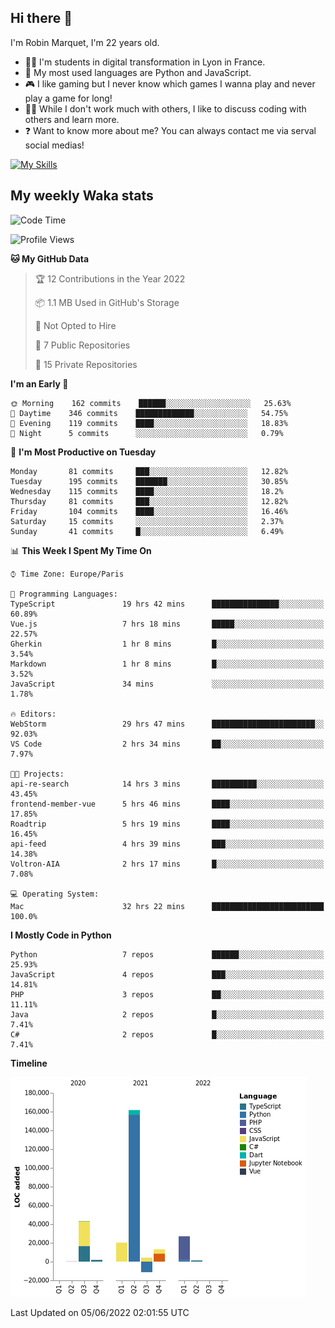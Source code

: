 ## Hi there 👋

I'm Robin Marquet, I'm 22 years old.

- 👨‍💻 I'm students in digital transformation in Lyon in France.
- 🌱 My most used languages are Python and JavaScript.
- 🎮 I like gaming but I never know which games I wanna play and never play a game for long!
- 👯‍♀️ While I don't work much with others, I like to discuss coding with others and learn more.
- ❓ Want to know more about me? You can always contact me via serval social medias!

[![My Skills](https://skillicons.dev/icons?i=js,html,css,docker,express,figma,firebase,graphql,mongodb,mysql,nodejs,py,react,ts,vue)](https://skillicons.dev)

## My weekly Waka stats

<!--START_SECTION:waka-->
![Code Time](http://img.shields.io/badge/Code%20Time-0%20secs-blue)

![Profile Views](http://img.shields.io/badge/Profile%20Views-0-blue)

**🐱 My GitHub Data** 

> 🏆 12 Contributions in the Year 2022
 > 
> 📦 1.1 MB Used in GitHub's Storage 
 > 
> 🚫 Not Opted to Hire
 > 
> 📜 7 Public Repositories 
 > 
> 🔑 15 Private Repositories  
 > 
**I'm an Early 🐤** 

```text
🌞 Morning    162 commits    ██████░░░░░░░░░░░░░░░░░░░   25.63% 
🌆 Daytime    346 commits    █████████████░░░░░░░░░░░░   54.75% 
🌃 Evening    119 commits    ████░░░░░░░░░░░░░░░░░░░░░   18.83% 
🌙 Night      5 commits      ░░░░░░░░░░░░░░░░░░░░░░░░░   0.79%

```
📅 **I'm Most Productive on Tuesday** 

```text
Monday       81 commits     ███░░░░░░░░░░░░░░░░░░░░░░   12.82% 
Tuesday      195 commits    ███████░░░░░░░░░░░░░░░░░░   30.85% 
Wednesday    115 commits    ████░░░░░░░░░░░░░░░░░░░░░   18.2% 
Thursday     81 commits     ███░░░░░░░░░░░░░░░░░░░░░░   12.82% 
Friday       104 commits    ████░░░░░░░░░░░░░░░░░░░░░   16.46% 
Saturday     15 commits     ░░░░░░░░░░░░░░░░░░░░░░░░░   2.37% 
Sunday       41 commits     █░░░░░░░░░░░░░░░░░░░░░░░░   6.49%

```


📊 **This Week I Spent My Time On** 

```text
⌚︎ Time Zone: Europe/Paris

💬 Programming Languages: 
TypeScript               19 hrs 42 mins      ███████████████░░░░░░░░░░   60.89% 
Vue.js                   7 hrs 18 mins       █████░░░░░░░░░░░░░░░░░░░░   22.57% 
Gherkin                  1 hr 8 mins         █░░░░░░░░░░░░░░░░░░░░░░░░   3.54% 
Markdown                 1 hr 8 mins         █░░░░░░░░░░░░░░░░░░░░░░░░   3.52% 
JavaScript               34 mins             ░░░░░░░░░░░░░░░░░░░░░░░░░   1.78%

🔥 Editors: 
WebStorm                 29 hrs 47 mins      ███████████████████████░░   92.03% 
VS Code                  2 hrs 34 mins       ██░░░░░░░░░░░░░░░░░░░░░░░   7.97%

🐱‍💻 Projects: 
api-re-search            14 hrs 3 mins       ██████████░░░░░░░░░░░░░░░   43.45% 
frontend-member-vue      5 hrs 46 mins       ████░░░░░░░░░░░░░░░░░░░░░   17.85% 
Roadtrip                 5 hrs 19 mins       ████░░░░░░░░░░░░░░░░░░░░░   16.45% 
api-feed                 4 hrs 39 mins       ███░░░░░░░░░░░░░░░░░░░░░░   14.38% 
Voltron-AIA              2 hrs 17 mins       █░░░░░░░░░░░░░░░░░░░░░░░░   7.08%

💻 Operating System: 
Mac                      32 hrs 22 mins      █████████████████████████   100.0%

```

**I Mostly Code in Python** 

```text
Python                   7 repos             ██████░░░░░░░░░░░░░░░░░░░   25.93% 
JavaScript               4 repos             ███░░░░░░░░░░░░░░░░░░░░░░   14.81% 
PHP                      3 repos             ██░░░░░░░░░░░░░░░░░░░░░░░   11.11% 
Java                     2 repos             █░░░░░░░░░░░░░░░░░░░░░░░░   7.41% 
C#                       2 repos             █░░░░░░░░░░░░░░░░░░░░░░░░   7.41%

```


**Timeline**

![Chart not found](https://raw.githubusercontent.com/rmarquet21/rmarquet21/main/charts/bar_graph.png) 


 Last Updated on 05/06/2022 02:01:55 UTC
<!--END_SECTION:waka-->
